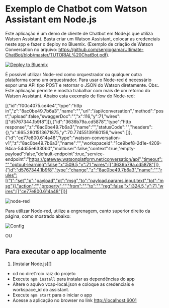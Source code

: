 # Exemplo de Chatbot com Watson Assistant em Node.js

Este aplicação é um demo de cliente de Chatbot em Node.js que utiliza Watson Assistant. Basta criar um Watson Assistant, colocar as credenciais neste app e fazer o deploy no Bluemix. (Exemplo de criação de Watson Conversation no arquivo: https://github.com/sergiogama/Ultimate-ChatBot/blob/master/TUTORIAL%20ChatBot.pdf).

[![Deploy to Bluemix](https://bluemix.net/deploy/button.png)](https://bluemix.net/deploy?repository=https://github.com/sergiogama/Ultimate-ChatBot)

É possível utilizar Node-red como orquestrador ou qualquer outra plataforma como um orquestrador. Para usar o Node-red é necessário expor uma API tipo POST e retornar o JSON do Watson diretamente. 
Obs:. Este aplicação permite e mostra trabalhar com mais de um retorno do Watson Assistant.
Abaixo esta exexmplo de flow do Node-red:

[{"id":"f00c4075.ce4e4","type":"http in","z":"8ac0be49.7b6a3","name":"","url":"/api/conversation","method":"post","upload":false,"swaggerDoc":"","x":116,"y":71,"wires":[["d5767344.1b9f8"]]},{"id":"3636b79a.cd5878","type":"http response","z":"8ac0be49.7b6a3","name":"","statusCode":"","headers":{},"x":665.2801513671875,"y":70.77455139160156,"wires":[]},{"id":"ce77e800.614a48","type":"watson-conversation-v1","z":"8ac0be49.7b6a3","name":"","workspaceid":"1ce9bef8-2d1e-4209-94ca-54d55e6330b0","multiuser":false,"context":true,"empty-payload":false,"default-endpoint":true,"service-endpoint":"https://gateway.watsonplatform.net/conversation/api","timeout":"","optout-learning":false,"x":509.5,"y":71,"wires":[["3636b79a.cd5878"]]},{"id":"d5767344.1b9f8","type":"change","z":"8ac0be49.7b6a3","name":"","rules":[{"t":"set","p":"payload","pt":"msg","to":"payload.params.input.text","tot":"msg"}],"action":"","property":"","from":"","to":"","reg":false,"x":324.5,"y":71,"wires":[["ce77e800.614a48"]]}]

![node-red](https://github.com/sergiogama/Ultimate-ChatBot/blob/master/Screen%20Shot%202018-04-25%20at%2016.50.50.png)

Para utilizar Node-red, utilize a engrenagem, canto superior direito da página, como mostrado abaixo:

![Config](https://github.com/sergiogama/Ultimate-ChatBot/blob/master/Bot_Config.png)

OU

## Para executar o app localmente

1. [Instalar Node.js][]
+ cd no diret'roio raiz do projeto
+ Execute `npm install` para instalar as dependências do app
+ Altere o aquivo vcap-local.json e coloque as credenciais e workspace_id do assistant.
+ Execute `npm start` para o iniciar o app
+ Acesse a aplicação no browser no link <http://localhost:6001>

[Instale Node.js]: https://nodejs.org/en/download/
"# Conversation-demo" 

